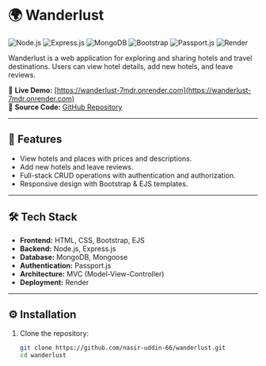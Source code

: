 # 🌍 Wanderlust

![Node.js](https://img.shields.io/badge/Node.js-43853D?style=for-the-badge&logo=node.js&logoColor=white)
![Express.js](https://img.shields.io/badge/Express.js-000000?style=for-the-badge&logo=express&logoColor=white)
![MongoDB](https://img.shields.io/badge/MongoDB-4EA94B?style=for-the-badge&logo=mongodb&logoColor=white)
![Bootstrap](https://img.shields.io/badge/Bootstrap-7952B3?style=for-the-badge&logo=bootstrap&logoColor=white)
![Passport.js](https://img.shields.io/badge/Passport.js-34E1B4?style=for-the-badge&logo=passport&logoColor=black)
![Render](https://img.shields.io/badge/Deploy-Render-46E3B7?style=for-the-badge&logo=render&logoColor=black)

Wanderlust is a web application for exploring and sharing hotels and travel destinations. Users can view hotel details, add new hotels, and leave reviews.  

🔗 **Live Demo:** [https://wanderlust-7mdr.onrender.com](https://wanderlust-7mdr.onrender.com)  
🔗 **Source Code:** [GitHub Repository](https://github.com/nasir-uddin-66/wanderlust.git)

---

## 🚀 Features

- View hotels and places with prices and descriptions.  
- Add new hotels and leave reviews.  
- Full-stack CRUD operations with authentication and authorization.  
- Responsive design with Bootstrap & EJS templates.

---

## 🛠️ Tech Stack

- **Frontend:** HTML, CSS, Bootstrap, EJS  
- **Backend:** Node.js, Express.js  
- **Database:** MongoDB, Mongoose  
- **Authentication:** Passport.js  
- **Architecture:** MVC (Model-View-Controller)  
- **Deployment:** Render

---

## ⚙️ Installation

1. Clone the repository:
   ```bash
   git clone https://github.com/nasir-uddin-66/wanderlust.git
   cd wanderlust
